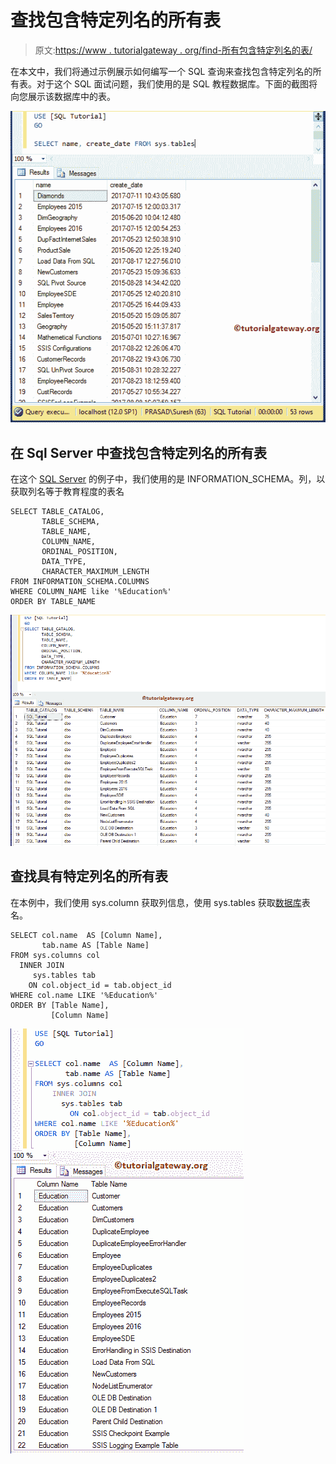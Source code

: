 # 查找包含特定列名的所有表

> 原文:[https://www . tutorialgateway . org/find-所有包含特定列名的表/](https://www.tutorialgateway.org/find-all-tables-that-contain-specific-column-name/)

在本文中，我们将通过示例展示如何编写一个 SQL 查询来查找包含特定列名的所有表。对于这个 SQL 面试问题，我们使用的是 SQL 教程数据库。下面的截图将向您展示该数据库中的表。

![Find all Tables that Contain Specific Column Name 1](img/d564c2bee4bfb36911b39b56b9d8b6d7.png)

## 在 Sql Server 中查找包含特定列名的所有表

在这个 [SQL Server](https://www.tutorialgateway.org/sql/) 的例子中，我们使用的是 INFORMATION_SCHEMA。列，以获取列名等于教育程度的表名

```
SELECT TABLE_CATALOG, 
       TABLE_SCHEMA, 
       TABLE_NAME, 
       COLUMN_NAME, 
       ORDINAL_POSITION, 
       DATA_TYPE, 
       CHARACTER_MAXIMUM_LENGTH
FROM INFORMATION_SCHEMA.COLUMNS 
WHERE COLUMN_NAME like '%Education%' 
ORDER BY TABLE_NAME
```

![Find all Tables that Contain Specific Column Name 2](img/f74589289aea4f09840b8fbe65aa4f96.png)

## 查找具有特定列名的所有表

在本例中，我们使用 sys.column 获取列信息，使用 sys.tables 获取[数据库](https://www.tutorialgateway.org/how-to-create-database-in-sql-server/)表名。

```
SELECT col.name  AS [Column Name],
       tab.name AS [Table Name]
FROM sys.columns col
  INNER JOIN        
     sys.tables tab
	ON col.object_id = tab.object_id
WHERE col.name LIKE '%Education%'
ORDER BY [Table Name],
         [Column Name]
```

![Find all Tables that Contain Specific Column Name 3](img/6c285fa2de6c50e4d0461ade08801473.png)